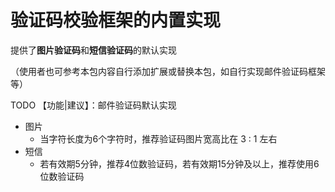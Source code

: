# 验证码校验框架的内置实现

提供了**图片验证码**和**短信验证码**的默认实现

（使用者也可参考本包内容自行添加扩展或替换本包，如自行实现邮件验证码框架等）

TODO 【功能|建议】：邮件验证码默认实现

- 图片
    - 当字符长度为6个字符时，推荐验证码图片宽高比在 3 : 1 左右
- 短信
    - 若有效期5分钟，推荐4位数验证码，若有效期15分钟及以上，推荐使用6位数验证码